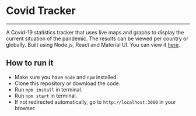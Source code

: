 # Covid Tracker

--------------------------------

A Covid-19 statistics tracker that uses live maps and graphs to display the current situation of the pandemic. The results can be viewed per country or globally. Built using Node.js, React and Material UI.
You can view it [here](https://covid19-tracker-analysis.herokuapp.com).



## How to run it
- Make sure you have `node` and `npm` installed.
- Clone this repository or download the code.
- Run `npm install` in terminal.
- Run `npm start` in terminal.
- If not redirected automatically, go to `http://localhost:3000` in your browser.
